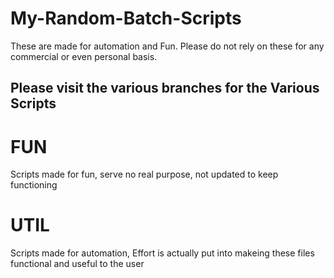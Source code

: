 # My-Random-Batch-Scripts
These are made for automation and Fun. Please do not rely on these for any commercial or even personal basis.


## Please visit the various branches for the Various Scripts


# FUN

Scripts made for fun, serve no real purpose, not updated to keep functioning

# UTIL

Scripts made for automation, Effort is actually put into makeing these files functional and useful to the user
